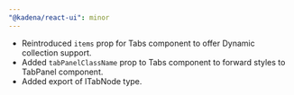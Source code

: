 ```yaml
---
"@kadena/react-ui": minor
---
```


- Reintroduced `items` prop for Tabs component to offer Dynamic collection support.
- Added `tabPanelClassName` prop to Tabs component to forward styles to TabPanel component.
- Added export of ITabNode type.
